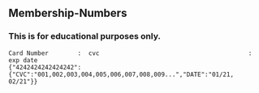 ## Membership-Numbers

### This is for educational purposes only.

```
Card Number        :  cvc                                         : exp date
{"4242424242424242":{"CVC":"001,002,003,004,005,006,007,008,009...","DATE":"01/21, 02/21"}}
```
